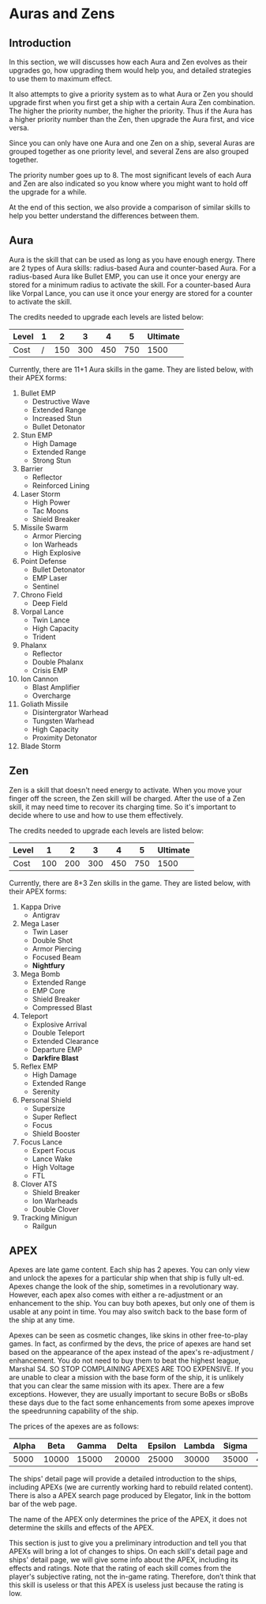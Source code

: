 # Auras and Zens

## Introduction

In this section, we will discusses how each Aura and Zen evolves as their upgrades go, how upgrading them would help you, and detailed strategies to use them to maximum effect. 

It also attempts to give a priority system as to what Aura or Zen you should upgrade first when you first get a ship with a certain Aura Zen combination. The higher the priority number, the higher the priority. Thus if the Aura has a higher priority number than the Zen, then upgrade the Aura first, and vice versa.

Since you can only have one Aura and one Zen on a ship, several Auras are grouped together as one priority level, and several Zens are also grouped together.

The priority number goes up to 8. The most significant levels of each Aura and Zen are also indicated so you know where you might want to hold off the upgrade for a while.

At the end of this section, we also provide a comparison of similar skills to help you better understand the differences between them.

## Aura

Aura is the skill that can be used as long as you have enough energy. There are 2 types of Aura skills: radius-based Aura and counter-based Aura. For a radius-based Aura like Bullet EMP, you can use it once your energy are stored for a minimum radius to activate the skill. For a counter-based Aura like Vorpal Lance, you can use it once your energy are stored for a counter to activate the skill.

The credits needed to upgrade each levels are listed below:

| Level | 1    | 2    | 3    | 4    | 5    | Ultimate |
| ----- | ---- | ---- | ---- | ---- | ---- | -------- |
| Cost  | /    | 150  | 300  | 450  | 750  | 1500     |

Currently, there are 11+1 Aura skills in the game. They are listed below, with their APEX forms:

1. Bullet EMP
    - Destructive Wave
    - Extended Range
    - Increased Stun
    - Bullet Detonator
2. Stun EMP
    - High Damage
    - Extended Range
    - Strong Stun
3. Barrier
    - Reflector
    - Reinforced Lining
4. Laser Storm
    - High Power
    - Tac Moons
    - Shield Breaker
5. Missile Swarm
    - Armor Piercing
    - Ion Warheads
    - High Explosive
6. Point Defense
    - Bullet Detonator
    - EMP Laser
    - Sentinel
7. Chrono Field
    - Deep Field
8. Vorpal Lance
    - Twin Lance
    - High Capacity
    - Trident
9. Phalanx
    - Reflector
    - Double Phalanx
    - Crisis EMP
10. Ion Cannon
    - Blast Amplifier
    - Overcharge
11. Goliath Missile
    - Disintergrator Warhead
    - Tungsten Warhead
    - High Capacity
    - Proximity Detonator
12. Blade Storm

## Zen

Zen is a skill that doesn't need energy to activate. When you move your finger off the screen, the Zen skill will be charged. After the use of a Zen skill, it may need time to recover its charging time. So it's important to decide where to use and how to use them effectively.

The credits needed to upgrade each levels are listed below:

| Level | 1    | 2    | 3    | 4    | 5    | Ultimate |
| ----- | ---- | ---- | ---- | ---- | ---- | -------- |
| Cost  | 100  | 200  | 300  | 450  | 750  | 1500     |

Currently, there are 8+3 Zen skills in the game. They are listed below, with their APEX forms:

1. Kappa Drive
    - Antigrav
2. Mega Laser
    - Twin Laser
    - Double Shot
    - Armor Piercing
    - Focused Beam
    - **Nightfury**
3. Mega Bomb
    - Extended Range
    - EMP Core
    - Shield Breaker
    - Compressed Blast
4. Teleport
    - Explosive Arrival
    - Double Teleport
    - Extended Clearance
    - Departure EMP
    - **Darkfire Blast**
5. Reflex EMP
    - High Damage
    - Extended Range
    - Serenity
6. Personal Shield
    - Supersize
    - Super Reflect
    - Focus
    - Shield Booster
7. Focus Lance
    - Expert Focus
    - Lance Wake
    - High Voltage
    - FTL
8. Clover ATS
    - Shield Breaker
    - Ion Warheads
    - Double Clover
9. Tracking Minigun
    - Railgun

## APEX

Apexes are late game content. Each ship has 2 apexes. You can only view and unlock the apexes for a particular ship when that ship is fully ult-ed. Apexes change the look of the ship, sometimes in a revolutionary way. However, each apex also comes with either a re-adjustment or an enhancement to the ship. You can buy both apexes, but only one of them is usable at any point in time. You may also switch back to the base form of the ship at any time.

Apexes can be seen as cosmetic changes, like skins in other free-to-play games. In fact, as confirmed by the devs, the price of apexes are hand set based on the appearance of the apex instead of the apex's re-adjustment / enhancement. You do not need to buy them to beat the highest league, Marshal S4. SO STOP COMPLAINING APEXES ARE TOO EXPENSIVE. If you are unable to clear a mission with the base form of the ship, it is unlikely that you can clear the same mission with its apex. There are a few exceptions. However, they are usually important to secure BoBs or sBoBs these days due to the fact some enhancements from some apexes improve the speedrunning capability of the ship.

The prices of the apexes are as follows:

| Alpha | Beta  | Gamma | Delta | Epsilon | Lambda | Sigma | Tau   | Phi   | Omega |
| ----- | ----- | ----- | ----- | ------- | ------ | ----- | ----- | ----- | ----- |
| 5000  | 10000 | 15000 | 20000 | 25000   | 30000  | 35000 | 40000 | 45000 | 50000 |

The ships' detail page will provide a detailed introduction to the ships, including APEXs (we are currently working hard to rebuild related content). There is also a APEX search page produced by Elegator, link in the bottom bar of the web page.

The name of the APEX only determines the price of the APEX, it does not determine the skills and effects of the APEX.

This section is just to give you a preliminary introduction and tell you that APEXs will bring a lot of changes to ships. On each skill's detail page and ships' detail page, we will give some info about the APEX, including its effects and ratings. Note that the rating of each skill comes from the player's subjective rating, not the in-game rating. Therefore, don’t think that this skill is useless or that this APEX is useless just because the rating is low.